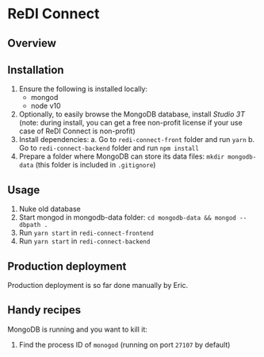 # ReDI Connect

## Overview


## Installation
1. Ensure the following is installed locally:
   - mongod
   - node v10
2. Optionally, to easily browse the MongoDB database, install *Studio 3T* (note: during install, you can get a free non-profit license if your use case of ReDI Connect is non-profit)
3. Install dependencies:
   a. Go to `redi-connect-front` folder and run `yarn`
   b. Go to `redi-connect-backend` folder and run `npm install`
4. Prepare a folder where MongoDB can store its data files: `mkdir mongodb-data` (this folder is included in `.gitignore`)

## Usage
1. Nuke old database
2. Start mongod in mongodb-data folder: `cd mongodb-data && mongod --dbpath .`
3. Run `yarn start` in `redi-connect-frontend`
4. Run `yarn start` in `redi-connect-backend`

## Production deployment
Production deployment is so far done manually by Eric.

## Handy recipes
MongoDB is running and you want to kill it:
1. Find the process ID of `monogod` (running on port `27107` by default)